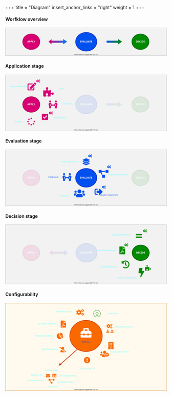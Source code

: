+++
title = "Diagram"
insert_anchor_links = "right"
weight = 1
+++

#### Worfklow overview

![Conforma features diagram 1](Conforma_features_1.svg)

#### Application stage

![Conforma features diagram 2](Conforma_features_2.svg)

#### Evaluation stage

![Conforma features diagram 3](Conforma_features_3.svg)

#### Decision stage

![Conforma features diagram 4](Conforma_features_4.svg)

#### Configurability

![Conforma features diagram 5](Conforma_features_5.svg)


